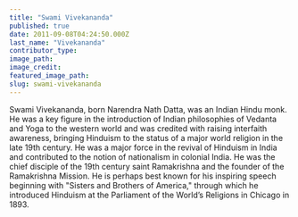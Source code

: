 ```yaml
---
title: "Swami Vivekananda"
published: true
date: 2011-09-08T04:24:50.000Z
last_name: "Vivekananda"
contributor_type:
image_path:
image_credit:
featured_image_path:
slug: swami-vivekananda
---
```


Swami Vivekananda, born Narendra Nath Datta, was an Indian Hindu monk. He was a key figure in the introduction of Indian philosophies of Vedanta and Yoga to the western world and was credited with raising interfaith awareness, bringing Hinduism to the status of a major world religion in the late 19th century. He was a major force in the revival of Hinduism in India and contributed to the notion of nationalism in colonial India. He was the chief disciple of the 19th century saint Ramakrishna and the founder of the Ramakrishna Mission. He is perhaps best known for his inspiring speech beginning with "Sisters and Brothers of America," through which he introduced Hinduism at the Parliament of the World’s Religions in Chicago in 1893.

